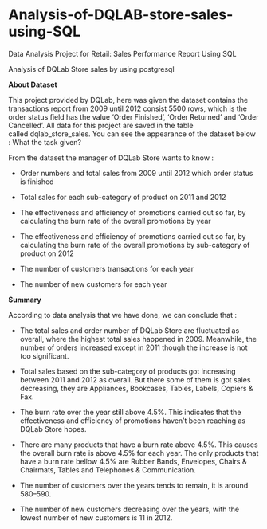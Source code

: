 # Analysis-of-DQLAB-store-sales-using-SQL
Data Analysis Project for Retail: Sales Performance Report Using SQL  

Analysis of DQLab Store sales by using postgresql

**About Dataset**

This project provided by DQLab, here was given the dataset contains the transactions report from 2009 until 2012 consist 5500 rows, which is the order status field has the value ‘Order Finished’, ‘Order Returned’ and ‘Order Cancelled’. All data for this project are saved in the table called dqlab_store_sales. You can see the appearance of the dataset below :
What the task given?

From the dataset the manager of DQLab Store wants to know :

* Order numbers and total sales from 2009 until 2012 which order status is finished

* Total sales for each sub-category of product on 2011 and 2012

* The effectiveness and efficiency of promotions carried out so far, by calculating the burn rate of the overall promotions by year

* The effectiveness and efficiency of promotions carried out so far, by calculating the burn rate of the overall promotions by sub-category of product on 2012

* The number of customers transactions for each year

* The number of new customers for each year

**Summary**

According to data analysis that we have done, we can conclude that :

* The total sales and order number of DQLab Store are fluctuated as overall, where the highest total sales happened in 2009. Meanwhile, the number of orders increased except in 2011 though the increase is not too significant.

* Total sales based on the sub-category of products got increasing between 2011 and 2012 as overall. But there some of them is got sales decreasing, they are Appliances, Bookcases, Tables, Labels, Copiers & Fax.

* The burn rate over the year still above 4.5%. This indicates that the effectiveness and efficiency of promotions haven’t been reaching as DQLab Store hopes.

* There are many products that have a burn rate above 4.5%. This causes the overall burn rate is above 4.5% for each year. The only products that have a burn rate bellow 4.5% are Rubber Bands, Envelopes, Chairs & Chairmats, Tables and Telephones & Communication.

* The number of customers over the years tends to remain, it is around 580–590.

* The number of new customers decreasing over the years, with the lowest number of new customers is 11 in 2012.
